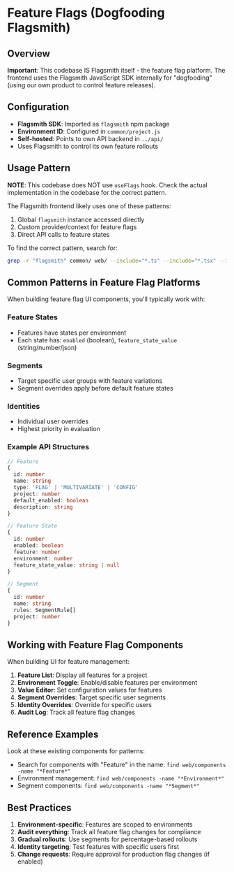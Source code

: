 # Feature Flags (Dogfooding Flagsmith)

## Overview

**Important**: This codebase IS Flagsmith itself - the feature flag platform. The frontend uses the Flagsmith JavaScript SDK internally for "dogfooding" (using our own product to control feature releases).

## Configuration

- **Flagsmith SDK**: Imported as `flagsmith` npm package
- **Environment ID**: Configured in `common/project.js`
- **Self-hosted**: Points to own API backend in `../api/`
- Uses Flagsmith to control its own feature rollouts

## Usage Pattern

**NOTE**: This codebase does NOT use `useFlags` hook. Check the actual implementation in the codebase for the correct pattern.

The Flagsmith frontend likely uses one of these patterns:
1. Global `flagsmith` instance accessed directly
2. Custom provider/context for feature flags
3. Direct API calls to feature states

To find the correct pattern, search for:
```bash
grep -r "flagsmith" common/ web/ --include="*.ts" --include="*.tsx" --include="*.js"
```

## Common Patterns in Feature Flag Platforms

When building feature flag UI components, you'll typically work with:

### Feature States
- Features have states per environment
- Each state has: `enabled` (boolean), `feature_state_value` (string/number/json)

### Segments
- Target specific user groups with feature variations
- Segment overrides apply before default feature states

### Identities
- Individual user overrides
- Highest priority in evaluation

### Example API Structures

```typescript
// Feature
{
  id: number
  name: string
  type: 'FLAG' | 'MULTIVARIATE' | 'CONFIG'
  project: number
  default_enabled: boolean
  description: string
}

// Feature State
{
  id: number
  enabled: boolean
  feature: number
  environment: number
  feature_state_value: string | null
}

// Segment
{
  id: number
  name: string
  rules: SegmentRule[]
  project: number
}
```

## Working with Feature Flag Components

When building UI for feature management:

1. **Feature List**: Display all features for a project
2. **Environment Toggle**: Enable/disable features per environment
3. **Value Editor**: Set configuration values for features
4. **Segment Overrides**: Target specific user segments
5. **Identity Overrides**: Override for specific users
6. **Audit Log**: Track all feature flag changes

## Reference Examples

Look at these existing components for patterns:
- Search for components with "Feature" in the name: `find web/components -name "*Feature*"`
- Environment management: `find web/components -name "*Environment*"`
- Segment components: `find web/components -name "*Segment*"`

## Best Practices

1. **Environment-specific**: Features are scoped to environments
2. **Audit everything**: Track all feature flag changes for compliance
3. **Gradual rollouts**: Use segments for percentage-based rollouts
4. **Identity targeting**: Test features with specific users first
5. **Change requests**: Require approval for production flag changes (if enabled)
